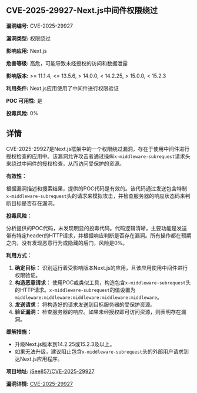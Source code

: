 ## CVE-2025-29927-Next.js中间件权限绕过

**漏洞编号:** CVE-2025-29927

**漏洞类型:** 权限绕过

**影响应用:** Next.js

**危害等级:** 高危，可能导致未经授权的访问和数据泄露

**影响版本:** >= 11.1.4, <= 13.5.6, > 14.0.0, < 14.2.25, > 15.0.0, < 15.2.3

**利用条件:** Next.js应用使用了中间件进行权限验证

**POC 可用性:** 是

**投毒风险:** 0%

## 详情

CVE-2025-29927是Next.js框架中的一个权限绕过漏洞，存在于使用中间件进行授权检查的应用中。该漏洞允许攻击者通过操纵`x-middleware-subrequest`请求头来绕过中间件的授权检查，从而访问受保护的资源。

**有效性：**

根据漏洞描述和搜索结果，提供的POC代码是有效的。该代码通过发送包含特制`x-middleware-subrequest`头的请求来模拟攻击，并检查服务器的响应状态码来判断目标是否存在漏洞。

**投毒风险：**

分析提供的POC代码，未发现明显的投毒代码。代码逻辑清晰，主要功能是发送带有特定header的HTTP请求，并根据响应判断是否存在漏洞。所有操作都在预期之内，没有发现恶意行为或隐藏的后门，风险是0%。

**利用方式：**

1.  **确定目标：** 识别运行着受影响版本Next.js的应用，且该应用使用中间件进行权限验证。
2.  **构造恶意请求：** 使用POC或类似工具，构造包含`x-middleware-subrequest`头的HTTP请求。`x-middleware-subrequest`的值设置为`middleware:middleware:middleware:middleware:middleware`。
3.  **发送请求：** 将构造好的请求发送到目标服务器的受保护资源。
4.  **验证漏洞：** 检查服务器的响应。如果未经授权即可访问资源，则表明存在漏洞。

**缓解措施：**

*   升级Next.js版本到14.2.25或15.2.3及以上。
*   如果无法升级，建议阻止包含`x-middleware-subrequest`头的外部用户请求到达Next.js应用程序。

**项目地址:** [iSee857/CVE-2025-29927](https://github.com/iSee857/CVE-2025-29927)

**漏洞详情:** [CVE-2025-29927](https://nvd.nist.gov/vuln/detail/CVE-2025-29927)